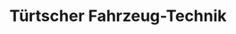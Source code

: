 ---
title: "Türtscher Fahrzeug-Technik"
url: /hohenems/tuertscher-fahrzeug-technik/
shop: Autowerkstatt
---